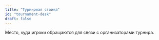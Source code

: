 ```yaml
---
title: "Турнирная стойка"
id: "tournament-desk"
draft: false
---
```


Место, куда игроки обращаются для связи с организаторами турнира.